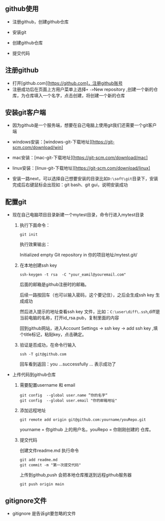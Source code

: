 ## github使用

* 注册github，创建github仓库

* 安装git

* 创建github仓库

* 提交代码

  

## 注册github

* 打开[github.com][https://github.com]，注册github账号
* 注册成功后在页面上方用户菜单上选择`+` `->`New repository ,创建一个新的仓库，为仓库填入一个名字，点击创建，将创建一个新的仓库



## 安装git客户端

* 因为github是一个服务端，想要在自己电脑上使用git我们还需要一个git客户端

* windows安装：[windows-git-下载地址][https://git-scm.com/download/win]

* mac安装：[mac-git-下载地址][https://git-scm.com/download/mac]

* linux安装：[linux-git-下载地址][https://git-scm.com/download/linux]

* 安装一路next，可以选择自己想要安装的目录比如`D:\soft\git`目录下，安装完成后右键鼠标会出现如：git bash、git gui，说明安装成功

  

## 配置git

* 现在自己电脑项目目录新建一个mytest目录，命令行进入mytest目录

  1. 执行下面命令：

     ```she
     git init
     ```

     执行效果输出：

     Initialized empty Git repository in 你的项目地址/mytest.git/

  2. 在本地创建ssh  key 

     ```she
     ssh-keygen -t rsa  -C "your_eamil@youremail.com"
     ```

     后面的邮箱是github注册时的邮箱。

     后续一路按回车（也可以输入密码，这个要记住），之后会生成ssh key 生成成功

     然后进入提示的地址查看ssh key 文件，比如：`C:\user\diff\.ssh`,diff是当前电脑的名称，打开id_rsa.pub，复制里面的内容

     回到github网站，进入Account Settings -> ssh key  -> add  ssh key ,填个title标记，粘贴key，点击确定。

  3. 验证是否成功，在命令行输入

     ```she
     ssh -T git@github.com
     ```

     回车看到返回：you ...successfully ...  表示成功了

* 上传代码到github仓库

  1. 需要配置username 和 email

     ```shel
     git config  --global user.name ”你的名字“
     git config  --global user.email "你的邮箱地址"
     ```

  2. 添加远程地址

     ```she
     git remote add origin git@github.com:yourname/youRepo.git 
     ```

     yourname = 你github 上的用户名，youRepo = 你刚刚创建的 仓库。

  3. 提交代码

     创建文件readme.md 执行命令

     ```she
     git add readme.md 
     git commit -m "第一次提交代码"
     ```

     上传到github,push 会把本地仓库推送到远程github服务器

     ```she
     git push origin main
     ```



## gitignore文件

* gitignore 是告诉git要忽略的文件





